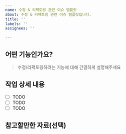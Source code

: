 ```yaml
---
name: 수정 & 리팩토링 관련 이슈 템플릿
about: 수정 & 리팩토링 관련 이슈 템플릿입니다.
title: ''
labels: ''
assignees: ''

---
```


## 어떤 기능인가요?

> 수정/리팩토링하려는 기능에 대해 간결하게 설명해주세요

## 작업 상세 내용

- [ ] TODO
- [ ] TODO
- [ ] TODO

## 참고할만한 자료(선택)
